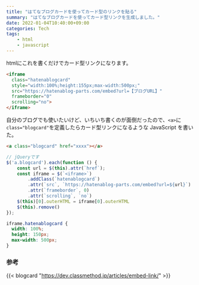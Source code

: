```yaml
---
title: "はてなブログカードを使ってカード型のリンクを貼る"
summary: "はてなブログカードを使ってカード型リンクを生成しました。"
date: 2022-01-04T10:40:00+09:00
categories: Tech
tags:
    - html
    - javascript
---
```


htmlにこれを書くだけでカード型リンクになります。

```html
<iframe
  class="hatenablogcard"
  style="width:100%;height:155px;max-width:500px;"
  src="https://hatenablog-parts.com/embed?url=【ブログURL】"
  frameborder="0"
  scrolling="no">
</iframe>
```

自分のブログでも使いたいけど、いちいち書くのが面倒だったので、`<a>`に`class="blogcard"`を定義したらカード型リンクになるような JavaScript を書いた。

```html
<a class="blogcard" href="xxxx"></a>
```

```javascript
// jQueryです
$('a.blogcard').each(function () {
    const url = $(this).attr(`href`);
    const iframe = $(`<iframe>`)
        .addClass(`hatenablogcard`)
        .attr(`src`, `https://hatenablog-parts.com/embed?url=${url}`)
        .attr(`frameborder`, 0)
        .attr(`scrolling`, `no`)
    $(this)[0].outerHTML = iframe[0].outerHTML
    $(this).remove()
});
```

```css
iframe.hatenablogcard {
  width: 100%;
  height: 150px;
  max-width: 500px;
}
```


### 参考

{{< blogcard "https://dev.classmethod.jp/articles/embed-link/" >}}
